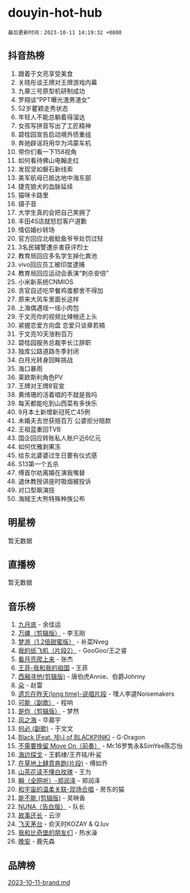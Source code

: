 # douyin-hot-hub

`最后更新时间：2023-10-11 14:19:32 +0800`

## 抖音热榜

1. 跟着于文亮享受美食
1. 关晓彤谈王牌对王牌游戏内幕
1. 九章三号原型机研制成功
1. 罗翔谈“PPT曝光渣男渣女”
1. 52岁瞿颖走秀状态
1. 年轻人不能总躺着得溜达
1. 女孩写拼音写出了工匠精神
1. 碧桂园宣告启动境外债重组
1. 奔驰辟谣将用华为鸿蒙车机
1. 带你们看一下158视角
1. 如何看待佛山电翰走红
1. 发现坚如磐石新线索
1. 美军航母已抵达地中海东部
1. 捷克狼犬的血脉延续
1. 猫咪卡路里
1. 镊子音
1. 大学生真的会把自己笑拥了
1. 丰田4S店就怒怼客户道歉
1. 情侣婚纱转场
1. 官方回应北极鲶鱼爷爷处罚过轻
1. 3名民辅警遭杀害获评烈士
1. 教育局回应多名学生掉化粪池
1. vivo回应员工被印度逮捕
1. 教育局回应运动会表演“刺杀安倍”
1. 小米新系统CNMIOS
1. 贪官自述吃早餐鸡蛋都舍不得加
1. 原来大风车里面长这样
1. 上海偶遇瑶一瑶小肉包
1. 于文亮你的视频比辣根还上头
1. 紧握恋爱方向盘 恋爱只谈章若楠
1. 于文亮10天涨粉百万
1. 碧桂园服务总裁李长江辞职
1. 独库公路道路冬季封闭
1. 白月光转身回眸挑战
1. 海口暴雨
1. 莱欧斯利角色PV
1. 王牌对王牌8官宣
1. 黄绮珊的活着唱的不就是我吗
1. 每天都能吃到山西菜有多快乐
1. 9月本土新增新冠死亡45例
1. 未婚夫去世获赔百万 公婆拒分赔款
1. 王祖蓝重回TVB
1. 国企回应转账私人账户近6亿元
1. 如何优雅剥果冻
1. 给东北婆婆过生日要有仪式感
1. S13第一个五杀
1. 傅首尔劝离婚在演我嘴替
1. 退休教授讲座时吸烟被投诉
1. 对口型飙演技
1. 海贼王大熊特殊种族公布

## 明星榜

暂无数据

## 直播榜

暂无数据

## 音乐榜

1. [九月底](https://sf6-cdn-tos.douyinstatic.com/obj/tos-cn-ve-2774/oMfewG4PDTFhF8iz3OGQ7ABH5i6fCgnMaoCbzZ) - 余佳运
1. [万疆（剪辑版）](https://sf6-cdn-tos.douyinstatic.com/obj/tos-cn-ve-2774/ooG7oVgFlDTelKCjCsTTobQvbdtj1BBQXnfZd8) - 李玉刚
1. [梦游（1.2倍甜蜜版）](https://sf3-cdn-tos.douyinstatic.com/obj/tos-cn-ve-2774/o4gyAUm8hwufoEABmwVIiQtHsFuGzAEEWtNMzo) - 补菜Nveg
1. [我的纸飞机（片段2）](https://sf3-cdn-tos.douyinstatic.com/obj/tos-cn-ve-2774/oM2ZrKcg2CD5AeRB2gkeXOFB1IxAGJdZPazYHf) - GooGoo/王之睿
1. [看月亮爬上来](https://sf6-cdn-tos.douyinstatic.com/obj/tos-cn-ve-2774/356c324112764016b25295e535f2daf0) - 张杰
1. [王菲-我和我的祖国](https://sf3-cdn-tos.douyinstatic.com/obj/tos-cn-ve-2774/3ef0f373017541e18566595c96123cab) - 王菲
1. [西厢寻他(剪辑版)](https://sf3-cdn-tos.douyinstatic.com/obj/tos-cn-ve-2774/oUsAVfAQKlRNxEv5qxvIB8o5qmIWUcXbzJKJhw) - 唐伯虎Annie、伯爵Johnny
1. [朵](https://sf6-cdn-tos.douyinstatic.com/obj/tos-cn-ve-2774/932f5bdfcd7c47b880525e92ab8a4999) - 赵雷
1. [遗忘在昨天(long time)-说唱片段](https://sf6-cdn-tos.douyinstatic.com/obj/tos-cn-ve-2774/oIynqctDJIzUJY3Q2CeIFe5nA2gC7DS2bfZamd) - 嘿人李逵Noisemakers
1. [可能（副歌）](https://sf3-cdn-tos.douyinstatic.com/obj/tos-cn-ve-2774/cde1731888894259b333569393c2fb51) - 程响
1. [是你（剪辑版）](https://sf6-cdn-tos.douyinstatic.com/obj/tos-cn-ve-2774/46019dae783c4c969944217fe1cfafc4) - 梦然
1. [风之海](https://sf6-cdn-tos.douyinstatic.com/obj/tos-cn-ve-2774/oInqZ2gFbCQvB6wZNnZlJpBcfDBQ8t1e1XwYAi) - 华晨宇
1. [何必 (副歌)](https://sf3-cdn-tos.douyinstatic.com/obj/tos-cn-ve-2774/okuRVVnhXysQOM6IEAfyBsgzwvoF7Az6tNiWDB) - 于文文
1. [Black (Feat. 제니 of BLACKPINK)](https://sf6-cdn-tos.douyinstatic.com/obj/tos-cn-ve-2774/2eb92e2debbe4fe0a552bc099aef7f28) - G-Dragon
1. [不需要挽留 Move On（前奏）](https://sf6-cdn-tos.douyinstatic.com/obj/tos-cn-ve-2774/ooCBhgCCkF4nExzQL9WZSUbitfA8IsDkgQIYhe) - Mr.16罗隽永&SimYee陈芯怡
1. [海边探戈](https://sf3-cdn-tos.douyinstatic.com/obj/tos-cn-ve-2774/os9gE0VQCGqt6VQkZDyBBYvfSDY0QFe3vVmubn) - 王鹤棣/王齐铭/朴鲨
1. [在草地上肆意奔跑(片段)](https://sf3-cdn-tos.douyinstatic.com/obj/tos-cn-ve-2774/8831d494742f45dabdfa8adb8b817259) - 傅如乔
1. [山茶花读不懂白玫瑰](https://sf3-cdn-tos.douyinstatic.com/obj/tos-cn-ve-2774/osfn8B7DktrRHEPJgPCfDbw7QDQEkwC16BxZg9) - 王为
1. [瞬（全网听）-郑润泽](https://sf3-cdn-tos.douyinstatic.com/obj/tos-cn-ve-2774/o4Vb9eJZClCZTnRQYy0BRSeHGrDtrkrQgIBvQt) - 郑润泽
1. [和宇宙的温柔关联-现场合唱](https://sf3-cdn-tos.douyinstatic.com/obj/tos-cn-ve-2774/o0hONGDYQBgk0e5bqDeQOonVmncA6tC2nBwZLT) - 房东的猫
1. [能不能 (剪辑版)](https://sf6-cdn-tos.douyinstatic.com/obj/tos-cn-ve-2774/fc4a6c45b4a34277ba4088e1d7fdff98) - 吴映香
1. [NUNA（告白版）](https://sf6-cdn-tos.douyinstatic.com/obj/tos-cn-ve-2774/a65828cbd8ce41a78a430a58b49f4feb) - 队长
1. [故事还长](https://sf6-cdn-tos.douyinstatic.com/obj/tos-cn-ve-2774/30a26758c8594f0ab81ac675c33ee2c5) - 云汐
1. [飞天茅台](https://sf6-cdn-tos.douyinstatic.com/obj/tos-cn-ve-2774/o4GhTV5kIuMWmC2Ai1WzNglssgBfQaqQCSLxUU) - 俞天时KOZAY & Q.luv
1. [我和比奇堡的朋友们](https://sf6-cdn-tos.douyinstatic.com/obj/tos-cn-ve-2774/f0505db981ea4a6d91453a15924a82aa) - 热水澡
1. [晚安](https://sf3-cdn-tos.douyinstatic.com/obj/tos-cn-ve-2774/a724c5e224464218839820f4e4fd632f) - 鹿先森

## 品牌榜

[2023-10-11-brand.md](2023-10-11-brand.md)
